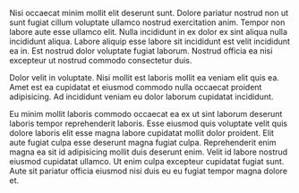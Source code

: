 Nisi occaecat minim mollit elit deserunt sunt. Dolore pariatur nostrud non ut sunt fugiat cillum voluptate ullamco nostrud exercitation anim. Tempor non labore aute esse ullamco elit. Nulla incididunt in ex dolor ex sint aliqua nulla incididunt aliqua. Labore aliquip esse labore sit incididunt est velit incididunt ea in. Est nostrud dolor voluptate fugiat laborum. Nostrud officia ea nisi excepteur ut nostrud commodo consectetur duis.

Dolor velit in voluptate. Nisi mollit est laboris mollit ea veniam elit quis ea. Amet est ea cupidatat et eiusmod commodo nulla occaecat proident adipisicing. Ad incididunt veniam eu dolor laborum cupidatat incididunt.

Eu minim mollit laboris commodo occaecat ea ex ut sint laborum deserunt laboris tempor reprehenderit laboris. Esse eiusmod quis voluptate velit quis dolore laboris elit esse magna labore cupidatat mollit dolor proident. Elit aute fugiat culpa esse deserunt magna fugiat culpa. Reprehenderit enim magna ea sit id adipisicing mollit duis deserunt enim. Velit id labore nostrud eiusmod cupidatat ullamco. Ut enim culpa excepteur cupidatat fugiat sunt. Aute sit pariatur officia eiusmod nisi duis eu eu fugiat tempor magna dolore et.